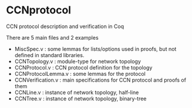 CCNprotocol
===========

CCN protocol description and verification in Coq

There are 5 main files and 2 examples

* MiscSpec.v : some lemmas for lists/options used in proofs, but not defined in standard libraries.
* CCNTopology.v : module-type for network topology
* CCNProtocol.v : CCN protocol definition for the topology
* CCNProtocolLemma.v : some lemmas for the protocol
* CCNVerification.v : main specifications for CCN protocol and proofs of them
* CCNLine.v : instance of network topology, half-line
* CCNTree.v : instance of network topology, binary-tree


